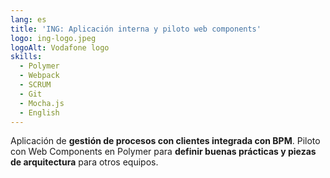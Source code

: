 ```yaml
---
lang: es
title: 'ING: Aplicación interna y piloto web components'
logo: ing-logo.jpeg
logoAlt: Vodafone logo
skills:
  - Polymer
  - Webpack
  - SCRUM
  - Git
  - Mocha.js
  - English
---
```


Aplicación de **gestión de procesos con clientes integrada con BPM**. Piloto con Web Components en Polymer para **definir buenas prácticas y piezas de arquitectura** para otros equipos.
